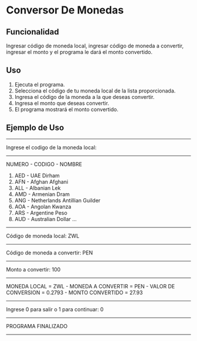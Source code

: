 # Conversor De Monedas

## Funcionalidad

Ingresar código de moneda local, ingresar código de moneda a convertir, ingresar el monto y el programa le dará el monto convertido.

## Uso

1. Ejecuta el programa.
2. Selecciona el código de tu moneda local de la lista proporcionada.
3. Ingresa el código de la moneda a la que deseas convertir.
4. Ingresa el monto que deseas convertir.
5. El programa mostrará el monto convertido.

## Ejemplo de Uso

********************************************************************************************************
Ingrese el codigo de la moneda local: 
********************************************************************************************************
NUMERO - CODIGO - NOMBRE
1. AED - UAE Dirham
2. AFN - Afghan Afghani
3. ALL - Albanian Lek
4. AMD - Armenian Dram
5. ANG - Netherlands Antillian Guilder
6. AOA - Angolan Kwanza
7. ARS - Argentine Peso
8. AUD - Australian Dollar
...

********************************************************************************************************
Código de moneda local: ZWL
********************************************************************************************************
Código de moneda a convertir: PEN
********************************************************************************************************
Monto a convertir: 100
********************************************************************************************************
MONEDA LOCAL = ZWL - MONEDA A CONVERTIR = PEN - VALOR DE CONVERSION = 0.2793 - MONTO CONVERTIDO = 27.93
********************************************************************************************************
Ingrese 0 para salir o 1 para continuar: 0
********************************************************************************************************
PROGRAMA FINALIZADO
********************************************************************************************************
